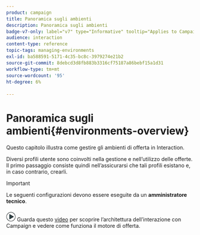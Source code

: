 ```yaml
---
product: campaign
title: Panoramica sugli ambienti
description: Panoramica sugli ambienti
badge-v7-only: label="v7" type="Informative" tooltip="Applies to Campaign Classic v7 only"
audience: interaction
content-type: reference
topic-tags: managing-environments
exl-id: ba588591-5171-4c35-bc8c-3979274e21b2
source-git-commit: 8debcd3d8fb883b3316cf75187a86bebf15a1d31
workflow-type: tm+mt
source-wordcount: '95'
ht-degree: 6%

---
```


# Panoramica sugli ambienti{#environments-overview}



Questo capitolo illustra come gestire gli ambienti di offerta in Interaction.

Diversi profili utente sono coinvolti nella gestione e nell’utilizzo delle offerte. Il primo passaggio consiste quindi nell’assicurarsi che tali profili esistano e, in caso contrario, crearli.

>[!IMPORTANT]
>
>Le seguenti configurazioni devono essere eseguite da un **amministratore tecnico**.

![](assets/do-not-localize/how-to-video.png) Guarda questo [video](https://helpx.adobe.com/campaign/classic/how-to/architecture-of-acs-v6.html?playlist=/ccx/v1/collection/product/campaign/classic/segment/digital-marketers/explevel/intermediate/applaunch/get-started/collection.ccx.js&amp;ref=helpx.adobe.com) per scoprire l’architettura dell’interazione con Campaign e vedere come funziona il motore di offerta.
